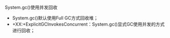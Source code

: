 System.gc()使用并发回收

* System.gc()默认使用Full GC方式回收堆；
* +XX:+ExplicitGCInvokesConcurrent：System.gc()显式GC使用并发的方式进行回收；
